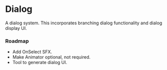 # Dialog

A dialog system. This incorporates branching dialog functionality and dialog display UI.

### Roadmap

* Add OnSelect SFX.
* Make Animator optional, not required.
* Tool to generate dialog UI.
